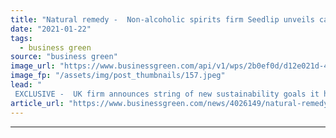 ```yaml
---
title: "Natural remedy -  Non-alcoholic spirits firm Seedlip unveils carbon neutral plan"
date: "2021-01-22"
tags: 
  - business green
source: "business green"
image_url: "https://www.businessgreen.com/api/v1/wps/2b0ef0d/d12e021d-46d8-406b-af8a-d0f43ff2cd74/9/sh03-Spice-Ginger-Ale-UK-GrapefruitHalf-088-lowres-edited-version-1-185x114.jpeg"
image_fp: "/assets/img/post_thumbnails/157.jpeg"
lead: "
 EXCLUSIVE -  UK firm announces string of new sustainability goals it hopes will help consumers connect with nature ..."
article_url: "https://www.businessgreen.com/news/4026149/natural-remedy-alcoholic-spirits-firm-seedlip-unveils-carbon-neutral-plan"
---
```


---
